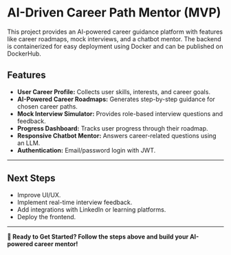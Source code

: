# AI-Driven Career Path Mentor (MVP)

This project provides an AI-powered career guidance platform with features like career roadmaps, mock interviews, and a chatbot mentor. The backend is containerized for easy deployment using Docker and can be published on DockerHub.

## Features
- **User Career Profile:** Collects user skills, interests, and career goals.
- **AI-Powered Career Roadmaps:** Generates step-by-step guidance for chosen career paths.
- **Mock Interview Simulator:** Provides role-based interview questions and feedback.
- **Progress Dashboard:** Tracks user progress through their roadmap.
- **Responsive Chatbot Mentor:** Answers career-related questions using an LLM.
- **Authentication:** Email/password login with JWT.

---


## **Next Steps**
- Improve UI/UX.
- Implement real-time interview feedback.
- Add integrations with LinkedIn or learning platforms.
- Deploy the frontend.

---
**🚀 Ready to Get Started? Follow the steps above and build your AI-powered career mentor!**
